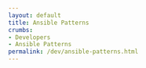 ```yaml
---
layout: default
title: Ansible Patterns
crumbs:
- Developers
- Ansible Patterns
permalink: /dev/ansible-patterns.html
---
```

